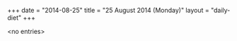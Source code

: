 +++
date = "2014-08-25"
title = "25 August 2014 (Monday)"
layout = "daily-diet"
+++


\<no entries\>
